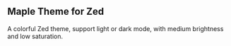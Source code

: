 ## Maple Theme for Zed

A colorful Zed theme, support light or dark mode, with medium brightness and low saturation.